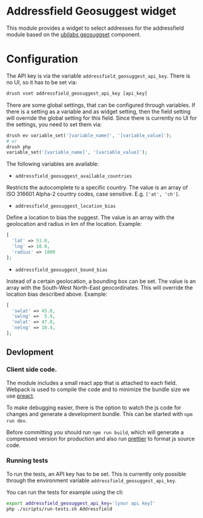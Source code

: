 # Addressfield Geosuggest widget

This module provides a widget to select addresses for the addressfield module
based on the [ubilabs geosuggset](https://github.com/ubilabs/react-geosuggest/)
component.

# Configuration

The API key is via the variable `addressfield_geosuggest_api_key`. There is no
UI, so it has to be set via:

```php
drush vset addressfield_geosuggest_api_key [api_key]
```

There are some global settings, that can be configured through variables. If 
there is a setting as a variable and as widget setting, then the field setting
will override the global setting for this field.
Since there is currently no UI for the settings, you need to set them via:
```php
drush ev variable_set('[variable_name]', '[variable_value]');
# or
drush php 
variable_set('[variable_name]', '[variable_value]');
```

The following variables are available:

- `addressfield_geosuggest_available_countries`

Restricts the autocomplete to a specific country. The value is an array of 
ISO 316601 Alpha-2 country codes, case sensitive. E.g. `['at', 'ch']`.


- `addressfield_geosuggest_location_bias`

Define a location to bias the suggest. The value is an array with the 
geolocation and radius in km of the location. Example:
```php
[
  'lat' => 51.0,
  'lng' => 10.0,
  'radius' => 1000
];
```

- `addressfield_geosuggest_bound_bias`

Instead of a certain geolocation, a bounding box can be set. The value is an 
array with the South-West North-East geocordinates. This will override the
location bias described above. Example:
```php
[
  'swlat' => 45.8,
  'swlng' =>  5.9,
  'nelat' => 47.8,
  'nelng' => 10.4,
];
```

## Devlopment

### Client side code.

The module includes a small react app that is attached to each field. Webpack is
used to compile the code and to minimize the bundle size we use
[preact](http://preactjs.com/).

To make debugging easier, there is the option to watch the js code for changes
and generate a development bundle. This can be started with `npm run dev`.

Before committing you should run `npm run build`, which will generate a 
compressed version for production and also run [prettier](https://prettier.io/) 
to format js source code.

### Running tests

To run the tests, an API key has to be set. This is currently only possible 
through the environment variable `addressfield_geosuggest_api_key`.

You can run the tests for example using the cli:
```bash
export addressfield_geosuggest_api_key='[your api key]'
php ./scripts/run-tests.sh Addressfield
```
